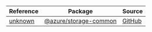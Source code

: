 | Reference | Package | Source |
|---|---|---|
|[unknown](storage-common-readme.md)|[@azure/storage-common](https://www.npmjs.com/package/@azure/storage-common)|[GitHub](https://github.com/Azure/azure-sdk-for-js/blob/main/sdk/storage/storage-common)|
